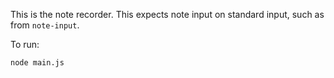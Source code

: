 This is the note recorder. This expects note input on standard input, such as from `note-input`.

To run:

`node main.js`
